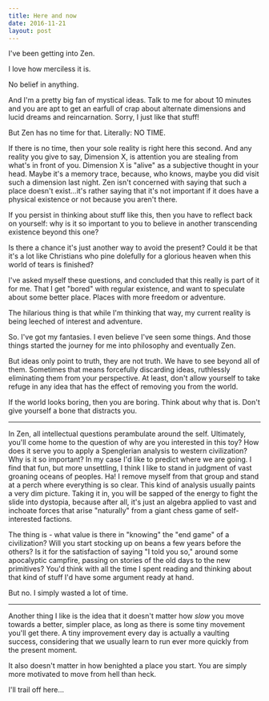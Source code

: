 ```yaml
---
title: Here and now
date: 2016-11-21
layout: post
---
```


I've been getting into Zen.

I love how merciless it is.

No belief in anything.

And I'm a pretty big fan of mystical ideas. Talk to me for about 10 minutes and
you are apt to get an earfull of crap about alternate dimensions and lucid
dreams and reincarnation. Sorry, I just like that stuff!

But Zen has no time for that. Literally: NO TIME.

If there is no time, then your sole reality is right here this second.
And any reality you give to say, Dimension X, is attention you are stealing from
what's in front of you. Dimension X is "alive" as a subjective thought in your
head. Maybe it's a memory trace, because, who knows, maybe you did visit such
a dimension last night. Zen isn't concerned with saying that such a place
doesn't exist...it's rather saying that it's not important if it does have
a physical existence or not because you aren't there.

If you persist in thinking about stuff like this, then you have to reflect back
on yourself: why is it so important to you to believe in another transcending
existence beyond this one?

Is there a chance it's just another way to avoid the present? Could it be that
it's a lot like Christians who pine dolefully for a glorious heaven when this
world of tears is finished?

I've asked myself these questions, and concluded that this really is part of it
for me. That I get "bored" with regular existence, and want to speculate about
some better place. Places with more freedom or adventure.

The hilarious thing is that while I'm thinking that way, my current reality is
being leeched of interest and adventure.

So. I've got my fantasies. I even believe I've seen some things. And those
things started the journey for me into philosophy and eventually Zen.

But ideas only point to truth, they are not truth. We have to see beyond all of
them. Sometimes that means forcefully discarding ideas, ruthlessly eliminating
them from your perspective. At least, don't allow yourself to take refuge in any
idea that has the effect of removing you from the world.

If the world looks boring, then you are boring. Think about why that is. Don't
give yourself a bone that distracts you.

----

In Zen, all intellectual questions perambulate around the self. 
Ultimately, you'll come home to the question of why are you interested in this toy?
How does it serve you to apply a Spenglerian analysis to western civilization?
Why is it so important?
In my case I'd like to predict where we are going.
I find that fun, but more unsettling, I think I like to stand in judgment of
vast groaning oceans of peoples. Ha!
I remove myself from that group and stand at a perch where everything is so clear.
This kind of analysis usually paints a very dim picture.
Taking it in, you will be sapped of the energy to fight the slide into dystopia,
because after all, it's just an algebra applied to vast and inchoate forces
that arise "naturally" from a giant chess game of self-interested factions.

The thing is - what value is there in "knowing" the "end game" of a civilization?
Will you start stocking up on beans a few years before the others?
Is it for the satisfaction of saying "I told you so," around some apocalyptic campfire,
passing on stories of the old days to the new primitives?
You'd think with all the time I spent reading and thinking about that kind of stuff
I'd have some argument ready at hand.

But no. I simply wasted a lot of time.

----

Another thing I like is the idea that it doesn't matter how _slow_ you move towards a
better, simpler place, as long as there is some tiny movement you'll get there.
A tiny improvement every day is actually a vaulting success, considering that
we usually learn to run ever more quickly from the present moment.

It also doesn't matter in how benighted a place you start. You are simply more motivated
to move from hell than heck.

I'll trail off here...


